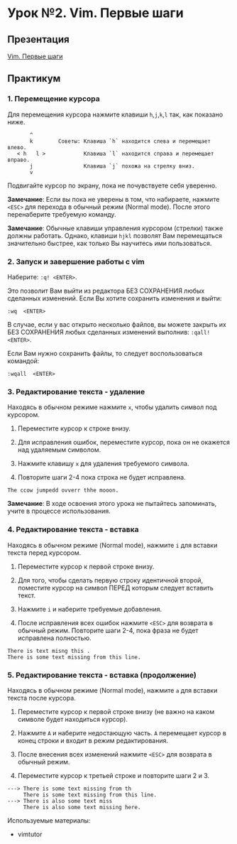 # Урок №2. Vim. Первые шаги

## Презентация

[Vim. Первые шаги](https://www.dropbox.com/s/dbea75kgjfxyizc/Vim.%20First%20steps.pdf)

## Практикум

### 1. Перемещение курсора

Для перемещения курсора нажмите клавиши `h`,`j`,`k`,`l` так, как показано ниже.

```
       ^
       k        Советы: Клавиша `h` находится слева и перемещает влево.
   < h   l >            Клавиша `l` находится справа и перемещает вправо.
       j                Клавиша `j` похожа на стрелку вниз.
       v
```

Подвигайте курсор по экрану, пока не почувствуете себя уверенно.

**Замечание**: Если вы пока не уверены в том, что набираете, нажмите `<ESC>` для
     перехода в обычный режим (Normal mode). После этого перенаберите
     требуемую команду.

**Замечание**: Обычные клавиши управления курсором (стрелки) также должны
     работать. Однако, клавиши `hjkl` позволят Вам перемещаться
     значительно быстрее, как только Вы научитесь ими пользоваться.

### 2. Запуск и завершение работы с vim

Наберите:     `:q! <ENTER>`.

Это позволит Вам выйти из редактора БЕЗ СОХРАНЕНИЯ любых сделанных изменений.
Если Вы хотите сохранить изменения и выйти:

```
:wq  <ENTER>
```

В случае, если у вас открыто несколько файлов, вы можете закрыть их
БЕЗ СОХРАНЕНИЯ любых сделанных изменений выполнив: `:qall!  <ENTER>`.

Если Вам нужно сохранить файлы, то следует воспользоваться командой:

```
:wqall  <ENTER>
```

### 3. Редактирование текста - удаление

Находясь в обычном режиме нажмите `x`, чтобы удалить символ под курсором.

  1. Переместите курсор к строке внизу.

  2. Для исправления ошибок, переместите курсор, пока он не окажется над
     удаляемым символом.

  3. Нажмите клавишу `x` для удаления требуемого символа.

  4. Повторите шаги 2-4 пока строка не будет исправлена.

```
The ccow jumpedd ovverr thhe mooon.
```

**Замечание**: В ходе освоения этого урока не пытайтесь запоминать, учите в
процессе использования.

### 4. Редактирование текста - вставка

Находясь в обычном режиме (Normal mode), нажмите `i` для вставки текста
перед курсором.

  1. Переместите курсор к первой строке внизу.

  2. Для того, чтобы сделать первую строку идентичной второй, поместите
     курсор на символ ПЕРЕД которым следует вставить текст.

  3. Нажмите `i` и наберите требуемые добавления.

  4. После исправления всех ошибок нажмите `<ESC>` для возврата в обычный режим.
     Повторите шаги 2-4, пока фраза не будет исправлена полностью.

```
There is text misng this .
There is some text missing from this line.
```

### 5. Редактирование текста - вставка (продолжение)

Находясь в обычном режиме (Normal mode), нажмите `a` для вставки
текста после курсора.

  1. Переместите курсор к первой строке внизу (не важно на каком символе
     будет находиться курсор).

  2. Нажмите `A` и наберите недостающую часть. `A` перемещает курсор в
     конец строки и входит в режим редактирования.

  3. После внесения всех изменений нажмите `<ESC>` для возврата в обычный режим.

  4. Переместите курсор к третьей строке и повторите шаги 2 и 3.

```
---> There is some text missing from th
     There is some text missing from this line.
---> There is also some text miss
     There is also some text missing here.
```

Используемые материалы:
* vimtutor
